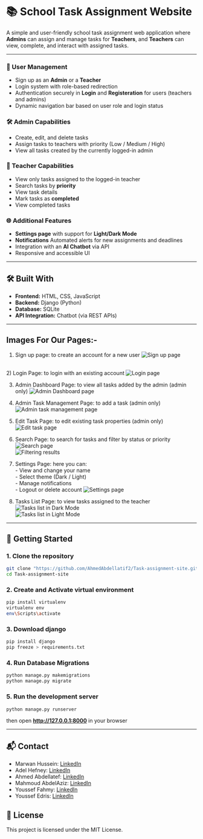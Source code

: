 # 📚 School Task Assignment Website

A simple and user-friendly school task assignment web application where **Admins** can assign and manage tasks for **Teachers**, and **Teachers** can view, complete, and interact with assigned tasks.

---

### 🔐 User Management
- Sign up as an **Admin** or a **Teacher**
- Login system with role-based redirection
- Authentication securely in **Login** and **Registeration** for users (teachers and admins)
- Dynamic navigation bar based on user role and login status

### 🛠️ Admin Capabilities
- Create, edit, and delete tasks
- Assign tasks to teachers with priority (Low / Medium / High)
- View all tasks created by the currently logged-in admin

### 📘 Teacher Capabilities
- View only tasks assigned to the logged-in teacher
- Search tasks by **priority**
- View task details
- Mark tasks as **completed**
- View completed tasks

### 🌐 Additional Features
- **Settings page** with support for **Light/Dark Mode**
- **Notifications** Automated alerts for new assignments and deadlines
- Integration with an **AI Chatbot** via API
- Responsive and accessible UI

---

## 🛠️ Built With

- **Frontend:** HTML, CSS, JavaScript
- **Backend:** Django (Python)
- **Database:** SQLite
- **API Integration:** Chatbot (via REST APIs)

---

## Images For Our Pages:-
1) Sign up page: to create an account for a new user
   ![Sign up page](Images/1.%20sign%20up.png)

<br>2) Login Page: to login with an existing account
   ![Login page](Images/1.%20login.png)

3) Admin Dashboard Page: to view all tasks added by the admin (admin only)
   ![Admin Dashboard page](Images/2.%20admin%20dashboard.png)

4) Admin Task Management Page: to add a task (admin only)
   ![Admin task management page](Images/2.%20admin%20task%20management.png)

5) Edit Task Page: to edit existing task properties (admin only)
   ![Edit task page](Images/2.%20edit%20task.png)

6) Search Page: to search for tasks and filter by status or priority
![Search page](Images/3.%20search.png)  
![Filtering results](Images/3.%20search2.png)

7) Settings Page:
    here you can:  
       - View and change your name  
       - Select theme (Dark / Light)  
       - Manage notifications  
       - Logout or delete account
    ![Settings page](Images/4.%20settings.png)

8) Tasks List Page: to view tasks assigned to the teacher
   ![Tasks list in Dark Mode](Images/5.%20tasks%20list%20darkMode.jpg)  
![Tasks list in Light Mode](Images/5.%20tasks%20list%20lightMode.jpg)


---

## 🚀 Getting Started

### 1. Clone the repository

```bash
git clone "https://github.com/AhmedAbdellatif2/Task-assignment-site.git"
cd Task-assignment-site
```

### 2. Create and Activate virtual environment
```bash
pip install virtualenv
virtualenv env
env\Scripts\activate
```
### 3. Download django
```bash
pip install django
pip freeze > requirements.txt
```

### 4. Run Database Migrations
 ```bash
 python manage.py makemigrations
 python manage.py migrate
 ```

### 5. Run the development server
```bash
python manage.py runserver
```

then open **http://127.0.0.1:8000** in your browser

---

## 📬 Contact
- Marwan Hussein: [LinkedIn](http://www.linkedin.com/in/marawan-hussein-568373314)
- Adel Hefney: [LinkedIn]()
- Ahmed Abdellatef: [LinkedIn](https://www.linkedin.com/in/ahmed-abdellatif-521b1b27b/)
- Mahmoud AbdelAziz: [LinkedIn]()
- Youssef Fahmy: [LinkedIn]()
- Youssef Edris: [LinkedIn](http://www.linkedin.com/in/yousif-edris)

## 📜 License
This project is licensed under the MIT License.
